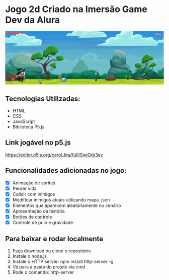 # Jogo 2d Criado na Imersão Game Dev da Alura

![](images/hipstaGame.png)

## Tecnologias Utilizadas:
- HTML
- CSS
- JavaScript
- Biblioteca P5.js

## Link jogável no p5.js
https://editor.p5js.org/carol_lira/full/SwjGrb3ey

## Funcionalidades adicionadas no jogo:
- [x] Animação de sprites
- [x] Perder vida
- [x] Colidir com inimigos
- [x] Modificar inimigos atuais utilizando mapa .json
- [x] Elementos que aparecem aleatóriamente no cenário
- [x] Apresentação da história
- [x] Botões de controle
- [x] Controle de pulo e gravidade 

## Para baixar e rodar localmente
1. Faça download ou clone o repositório
2. Instale o node.js
3. Instale o HTTP server: npm install http-server -g
4. Vá para a pasta do projeto via cmd
5. Rode o comando: http-server
